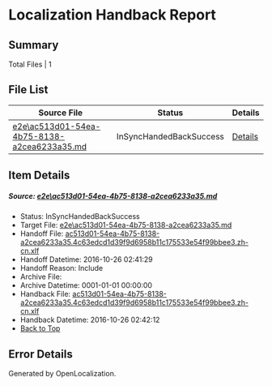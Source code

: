 # <a name='report-top'></a> Localization Handback Report

## Summary
 Total Files | 1

## File List
 Source File | Status | Details 
 ----------- | ------ | ------- 
 [e2e\ac513d01-54ea-4b75-8138-a2cea6233a35.md](https://github.com/OpenLocalizationTestOrg/ol-test0/blob/aad5dca8424888cd283051d739af1dd1e1f1746c/e2e/ac513d01-54ea-4b75-8138-a2cea6233a35.md) | InSyncHandedBackSuccess | [Details](#096c4a3cbd48d924706447e51408ac24aa7205776)

## Item Details
##### <a name='096c4a3cbd48d924706447e51408ac24aa7205776'></a> Source: [e2e\ac513d01-54ea-4b75-8138-a2cea6233a35.md](https://github.com/OpenLocalizationTestOrg/ol-test0/blob/aad5dca8424888cd283051d739af1dd1e1f1746c/e2e/ac513d01-54ea-4b75-8138-a2cea6233a35.md)
* Status: InSyncHandedBackSuccess
* Target File: [e2e\ac513d01-54ea-4b75-8138-a2cea6233a35.md](https://github.com/OpenLocalizationTestOrg/ol-test0-zhcn/blob/3198b637310255400ae6e1c8bebc57e03b9fb98e/e2e/ac513d01-54ea-4b75-8138-a2cea6233a35.md)
* Handoff File: [ac513d01-54ea-4b75-8138-a2cea6233a35.4c63edcd1d39f9d6958b11c175533e54f99bbee3.zh-cn.xlf](https://github.com/OpenLocalizationTestOrg/ol-test0-handoff/blob/dd436088f87d4c9215ccfe38c6967a67a1258445/ol-handoff/OpenLocalizationTestOrg/ol-test0-zhcn/shujia/ht/ac513d01-54ea-4b75-8138-a2cea6233a35.4c63edcd1d39f9d6958b11c175533e54f99bbee3.zh-cn.xlf)
* Handoff Datetime: 2016-10-26 02:41:29
* Handoff Reason: Include
* Archive File: 
* Archive Datetime: 0001-01-01 00:00:00
* Handback File: [ac513d01-54ea-4b75-8138-a2cea6233a35.4c63edcd1d39f9d6958b11c175533e54f99bbee3.zh-cn.xlf](https://github.com/OpenLocalizationTestOrg/ol-test0-handback/blob/5488481c06742bd9cd6eb907c93611072053b936/ol-handback/OpenLocalizationTestOrg/ol-test0-zhcn/shujia/ht/ac513d01-54ea-4b75-8138-a2cea6233a35.4c63edcd1d39f9d6958b11c175533e54f99bbee3.zh-cn.xlf)
* Handback Datetime: 2016-10-26 02:42:12
* [Back to Top](#report-top)


## Error Details

Generated by OpenLocalization.
